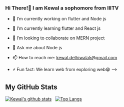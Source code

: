 ### Hi There!👋 I am Kewal a sophomore from IIITV





- 🔭 I’m currently working on flutter and Node js
- 🌱 I’m currently learning flutter and React js
- 👯 I’m looking to collaborate on MERN project

- 💬 Ask me about Node js
- 📫 How to reach me: kewal.delhiwala5@gmail.com

- ⚡ Fun fact: We learn web from exploring web😁
-->
<h2> My GitHub Stats</h2>

[![Kewal's github stats](https://github-readme-stats.vercel.app/api?username=kewal-wq&count_private=true&show_icons=true&theme=nord&hide_rank=true)](https://github.com/anuraghazra/github-readme-stats) &nbsp;
[![Top Langs](https://github-readme-stats.vercel.app/api/top-langs/?username=kewal-wq&layout=compact)](https://github.com/anuraghazra/github-readme-stats)


